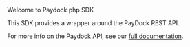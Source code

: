 Welcome to Paydock php SDK

This SDK provides a wrapper around the PayDock REST API.

For more info on the Paydock API, see our [full documentation](https://docs.paydock.com).